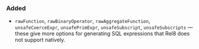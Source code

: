 ### Added

- `rawFunction`, `rawBinaryOperator`, `rawAggregateFunction`, `unsafeCoerceExpr`, `unsafePrimExpr`, `unsafeSubscript`, `unsafeSubscripts` — these give more options for generating SQL expressions that Rel8 does not support natively.

